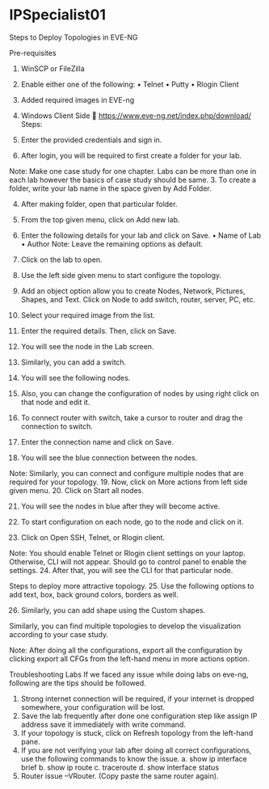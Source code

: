 # IPSpecialist01
Steps to Deploy Topologies in EVE-NG

Pre-requisites
1. WinSCP or FileZilla
2. Enable either one of the following:
•	Telnet
•	Putty
•	Rlogin Client
3. Added required images in EVE-ng
4. Windows Client Side  https://www.eve-ng.net/index.php/download/
Steps:
1. Enter the provided credentials and sign in. 
 
2. After login, you will be required to first create a folder for your lab. 
 
Note: Make one case study for one chapter. Labs can be more than one in each lab however the basics of case study should be same. 
3. To create a folder, write your lab name in the space given by Add Folder. 
 
4. After making folder, open that particular folder. 
 
5. From the top given menu, click on Add new lab.
 
6. Enter the following details for your lab and click on Save.
•	Name of Lab
•	Author
Note: Leave the remaining options as default. 
 
7. Click on the lab to open. 
 

 
8. Use the left side given menu to start configure the topology. 
 
9. Add an object option allow you to create Nodes, Network, Pictures, Shapes, and Text. Click on Node to add switch, router, server, PC, etc. 
 
10. Select your required image from the list. 
 
11. Enter the required details. Then, click on Save.  
 
12. You will see the node in the Lab screen. 
 
13. Similarly, you can add a switch. 
 
14. You will see the following nodes. 
15. Also, you can change the configuration of nodes by using right click on that node and edit it. 
 
16. To connect router with switch, take a cursor to router and drag the connection to switch.
 
17. Enter the connection name and click on Save. 

 
18. You will see the blue connection between the nodes. 
 
Note: Similarly, you can connect and configure multiple nodes that are required for your topology. 
19. Now, click on More actions from left side given menu. 
20. Click on Start all nodes.
 
21. You will see the nodes in blue after they will become active. 
 
22. To start configuration on each node, go to the node and click on it. 
23. Click on Open SSH, Telnet, or Rlogin client.
 
Note: You should enable Telnet or Rlogin client settings on your laptop. Otherwise, CLI will not appear. Should go to control panel to enable the settings. 
24. After that, you will see the CLI for that particular node. 
 

Steps to deploy more attractive topology. 
25. Use the following options to add text, box, back ground colors, borders as well. 
 
 
26. Similarly, you can add shape using the Custom shapes.
 
 
 
Similarly, you can find multiple topologies to develop the visualization according to your case study. 
 
Note: After doing all the configurations, export all the configuration by clicking export all CFGs from the left-hand menu in more actions option. 

Troubleshooting Labs
If we faced any issue while doing labs on eve-ng, following are the tips should be followed.
1.	Strong internet connection will be required, if your internet is dropped somewhere, your configuration will be lost.
2.	Save the lab frequently after done one configuration step like assign IP address save it immediately with write command.
3.	If your topology is stuck, click on Refresh topology from the left-hand pane.
4.	If you are not verifying your lab after doing all correct configurations, use the following commands to know the issue.
a.	show ip interface brief
b.	show ip route
c.	traceroute <ip>
d.	show interface status   
5. Router issue –VRouter. (Copy paste the same router again).

